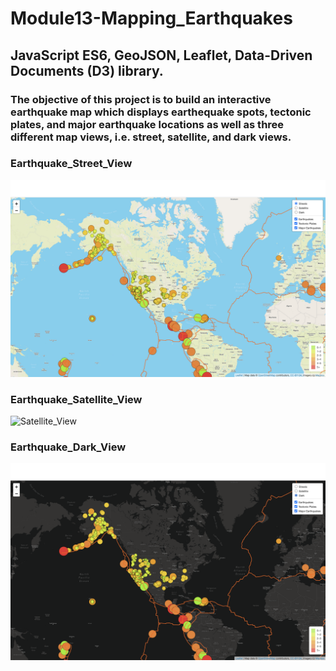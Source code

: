 # **Module13-Mapping_Earthquakes**
## **JavaScript ES6, GeoJSON, Leaflet, Data-Driven Documents (D3) library.**

### The objective of this project is to build an interactive earthquake map which displays earthequake spots, tectonic plates, and major earthquake locations as well as three different map views, i.e. street, satellite, and dark views.

### **Earthquake_Street_View**
![Street_View](resources/Earthquake_Street_View.png)

### **Earthquake_Satellite_View**
![Satellite_View](resources/Earthquake_Satellite_View.png)

### **Earthquake_Dark_View**
![Dark_View](resources/Earthquake_Dark_View.png)



